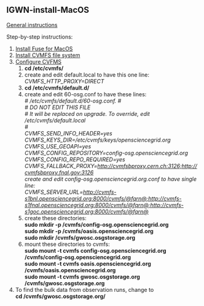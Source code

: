 ## IGWN-install-MacOS

[General instructions](https://computing.docs.ligo.org/conda/)

Step-by-step instructions:

1. [Install Fuse for MacOS](https://osxfuse.github.io/)
2. [Install CVMFS file system](https://ecsft.cern.ch/dist/cvmfs/cvmfs-2.3.5/cvmfs-2.3.5.pkg)
3. [Configure CVFMS](https://www.gw-openscience.org/cvmfs/)
   1. **cd /etc/cvmfs/**
   2. create and edit default.local to have this one line:  
   *CVMFS_HTTP_PROXY=DIRECT*
   3. **cd /etc/cvmfs/default.d/**
   4. create and edit 60-osg.conf to have these lines:  
 *\# /etc/cvmfs/default.d/60-osg.conf. 
 \#  
 \# DO NOT EDIT THIS FILE  
 \# It will be replaced on upgrade. To override, edit /etc/cvmfs/default.local  
 \#  
 CVMFS_SEND_INFO_HEADER=yes  
 CVMFS_KEYS_DIR=/etc/cvmfs/keys/opensciencegrid.org  
 CVMFS_USE_GEOAPI=yes  
 CVMFS_CONFIG_REPOSITORY=config-osg.opensciencegrid.org   
 CVMFS_CONFIG_REPO_REQUIRED=yes  
 CVMFS_FALLBACK_PROXY=http://cvmfsbproxy.cern.ch:3126;http://cvmfsbproxy.fnal.gov:3126  
 create and edit config-osg.opensciencegrid.org.conf to have single line:  
 CVMFS_SERVER_URL=http://cvmfs-s1bnl.opensciencegrid.org:8000/cvmfs/@fqrn@;http://cvmfs-s1fnal.opensciencegrid.org:8000/cvmfs/@fqrn@;http://cvmfs-s1goc.opensciencegrid.org:8000/cvmfs/@fqrn@*  
   5. create these directories:  
   **sudo mkdir -p /cvmfs/config-osg.opensciencegrid.org**  
   **sudo mkdir -p /cvmfs/oasis.opensciencegrid.org**  
   **sudo mkdir /cvmfs/gwosc.osgstorage.org**
   6. mount these directories to cvmfs:  
   **sudo mount -t cvmfs config-osg.opensciencegrid.org /cvmfs/config-osg.opensciencegrid.org**  
   **sudo mount -t cvmfs oasis.opensciencegrid.org /cvmfs/oasis.opensciencegrid.org**  
   **sudo mount -t cvmfs gwosc.osgstorage.org /cvmfs/gwosc.osgstorage.org**   
4. To find the bulk data from observation runs, change to    
   **cd /cvmfs/gwosc.osgstorage.org/**

